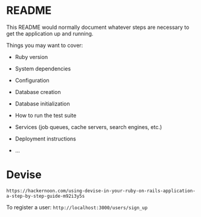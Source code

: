 # README

This README would normally document whatever steps are necessary to get the
application up and running.

Things you may want to cover:

* Ruby version

* System dependencies

* Configuration

* Database creation

* Database initialization

* How to run the test suite

* Services (job queues, cache servers, search engines, etc.)

* Deployment instructions

* ...

# Devise
`https://hackernoon.com/using-devise-in-your-ruby-on-rails-application-a-step-by-step-guide-m92i3y5s`

To register a user: `http://localhost:3000/users/sign_up`

